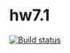 # hw7.1
[![Build status](https://ci.appveyor.com/api/projects/status/e8d0fi8eu7hgo5b4?svg=true)](https://ci.appveyor.com/project/VavaIkelman/hw7-1)
